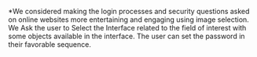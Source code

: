 *We considered making the login processes and security questions asked on online websites more entertaining and engaging using image selection. We Ask the user to Select the Interface related to the field of interest with some objects available in the interface. The user can set the password in their favorable sequence.
